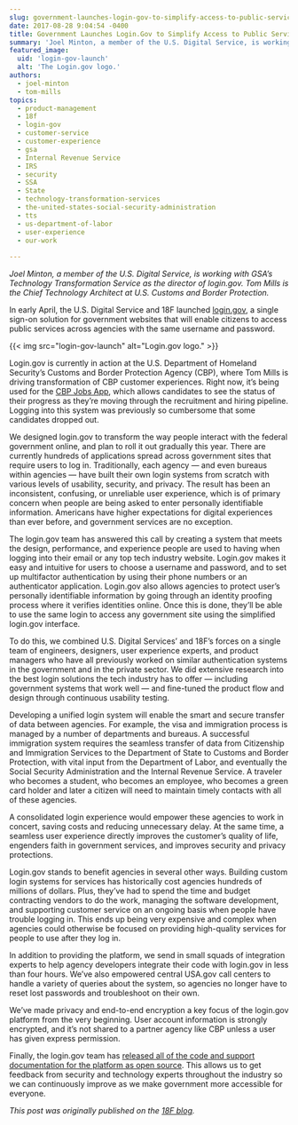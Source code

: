 ```yaml
---
slug: government-launches-login-gov-to-simplify-access-to-public-services
date: 2017-08-28 9:04:54 -0400
title: Government Launches Login.Gov to Simplify Access to Public Services
summary: 'Joel Minton, a member of the U.S. Digital Service, is working with GSA’s Technology Transformation Service as the director of login.gov. Tom Mills is the Chief Technology Architect at U.S. Customs and Border Protection. In early April, the U.S. Digital Service and 18F launched login.gov, a single sign-on solution for government websites that will enable'
featured_image:
  uid: 'login-gov-launch'
  alt: 'The Login.gov logo.'
authors:
  - joel-minton
  - tom-mills
topics:
  - product-management
  - 18f
  - login-gov
  - customer-service
  - customer-experience
  - gsa
  - Internal Revenue Service
  - IRS
  - security
  - SSA
  - State
  - technology-transformation-services
  - the-united-states-social-security-administration
  - tts
  - us-department-of-labor
  - user-experience
  - our-work
  
---
```


_Joel Minton, a member of the U.S. Digital Service, is working with GSA’s Technology Transformation Service as the director of login.gov. Tom Mills is the Chief Technology Architect at U.S. Customs and Border Protection._

In early April, the U.S. Digital Service and 18F launched [login.gov](https://www.login.gov/), a single sign-on solution for government websites that will enable citizens to access public services across agencies with the same username and password.

{{< img src="login-gov-launch" alt="Login.gov logo." >}}

Login.gov is currently in action at the U.S. Department of Homeland Security’s Customs and Border Protection Agency (CBP), where Tom Mills is driving transformation of CBP customer experiences. Right now, it’s being used for the [CBP Jobs App](https://itunes.apple.com/us/app/cbp-jobs/id1210368989), which allows candidates to see the status of their progress as they’re moving through the recruitment and hiring pipeline. Logging into this system was previously so cumbersome that some candidates dropped out.

We designed login.gov to transform the way people interact with the federal government online, and plan to roll it out gradually this year. There are currently hundreds of applications spread across government sites that require users to log in. Traditionally, each agency — and even bureaus within agencies — have built their own login systems from scratch with various levels of usability, security, and privacy. The result has been an inconsistent, confusing, or unreliable user experience, which is of primary concern when people are being asked to enter personally identifiable information. Americans have higher expectations for digital experiences than ever before, and government services are no exception.

The login.gov team has answered this call by creating a system that meets the design, performance, and experience people are used to having when logging into their email or any top tech industry website. Login.gov makes it easy and intuitive for users to choose a username and password, and to set up multifactor authentication by using their phone numbers or an authenticator application. Login.gov also allows agencies to protect user’s personally identifiable information by going through an identity proofing process where it verifies identities online. Once this is done, they’ll be able to use the same login to access any government site using the simplified login.gov interface.

To do this, we combined U.S. Digital Services’ and 18F’s forces on a single team of engineers, designers, user experience experts, and product managers who have all previously worked on similar authentication systems in the government and in the private sector. We did extensive research into the best login solutions the tech industry has to offer — including government systems that work well — and fine-tuned the product flow and design through continuous usability testing.

Developing a unified login system will enable the smart and secure transfer of data between agencies. For example, the visa and immigration process is managed by a number of departments and bureaus. A successful immigration system requires the seamless transfer of data from Citizenship and Immigration Services to the Department of State to Customs and Border Protection, with vital input from the Department of Labor, and eventually the Social Security Administration and the Internal Revenue Service. A traveler who becomes a student, who becomes an employee, who becomes a green card holder and later a citizen will need to maintain timely contacts with all of these agencies.

A consolidated login experience would empower these agencies to work in concert, saving costs and reducing unnecessary delay. At the same time, a seamless user experience directly improves the customer’s quality of life, engenders faith in government services, and improves security and privacy protections.

Login.gov stands to benefit agencies in several other ways. Building custom login systems for services has historically cost agencies hundreds of millions of dollars. Plus, they’ve had to spend the time and budget contracting vendors to do the work, managing the software development, and supporting customer service on an ongoing basis when people have trouble logging in. This ends up being very expensive and complex when agencies could otherwise be focused on providing high-quality services for people to use after they log in.

In addition to providing the platform, we send in small squads of integration experts to help agency developers integrate their code with login.gov in less than four hours. We’ve also empowered central USA.gov call centers to handle a variety of queries about the system, so agencies no longer have to reset lost passwords and troubleshoot on their own.

We’ve made privacy and end-to-end encryption a key focus of the login.gov platform from the very beginning. User account information is strongly encrypted, and it’s not shared to a partner agency like CBP unless a user has given express permission.

Finally, the login.gov team has [released all of the code and support documentation for the platform as open source](https://github.com/18F?utf8=%E2%9C%93&q=identity). This allows us to get feedback from security and technology experts throughout the industry so we can continuously improve as we make government more accessible for everyone.

_This post was originally published on the [18F blog](https://18f.gsa.gov/2017/08/22/government-launches-login-gov/)._
